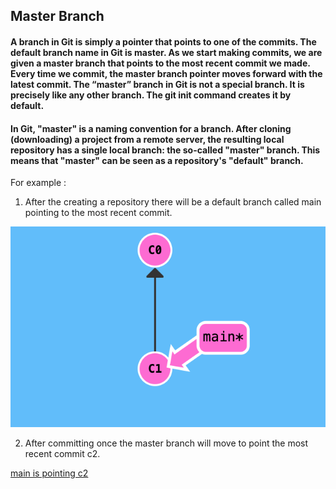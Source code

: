 ## Master Branch

#### A branch in Git is simply a pointer that points to one of the commits. The default branch name in Git is master. As we start making commits, we are given a master branch that points to the most recent commit we made. Every time we commit, the master branch pointer moves forward with the latest commit. The “master” branch in Git is not a special branch. It is precisely like any other branch. The git init command creates it by default.

#### In Git, "master" is a naming convention for a branch. After cloning (downloading) a project from a remote server, the resulting local repository has a single local branch: the so-called "master" branch. This means that "master" can be seen as a repository's "default" branch.

For example :
1) After the creating a repository there will be a default branch called main pointing to the most recent commit.

![main is pointing c1](./Images/c1.png)

2) After committing once the master branch will move to point the most recent commit c2.

[main is pointing c2](./Images/c2.png)